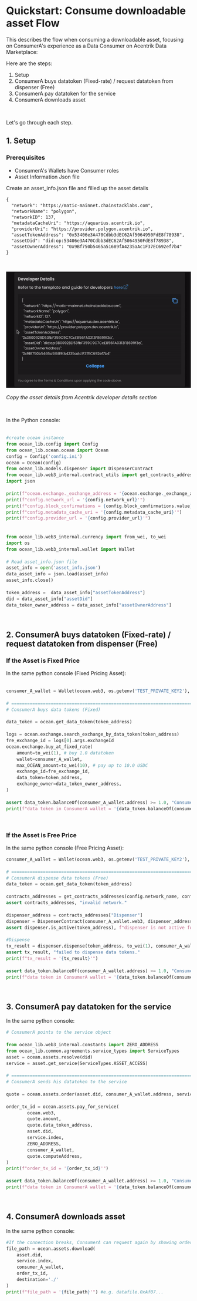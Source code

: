 # Quickstart: Consume downloadable asset Flow

This describes the flow when consuming a downloadable asset, focusing on ConsumerA's experience as a Data Consumer on Acentrik Data Marketplace:

Here are the steps:

1.  Setup
2.  ConsumerA buys datatoken (Fixed-rate) / request datatoken from dispenser (Free)
3.  ConsumerA pay datatoken for the service
4.  ConsumerA downloads asset

<br />

Let's go through each step.

## 1. Setup

### Prerequisites

- ConsumerA's Wallets have Consumer roles
- Asset Information Json file

Create an asset_info.json file and filled up the asset details

```
{
  "network": "https://matic-mainnet.chainstacklabs.com",
  "networkName": "polygon",
  "networkID": 137,
  "metadataCacheUri": "https://aquarius.acentrik.io",
  "providerUri": "https://provider.polygon.acentrik.io",
  "assetTokenAddress": "0x53406e3A470Cdbb3dEC62Af5064950FdE8f78938",
  "assetDid": "did:op:53406e3A470Cdbb3dEC62Af5064950FdE8f78938",
  "assetOwnerAddress": "0x9Bf750b5465a51689fA4235aAc1F37EC692ef7b4"
}
```

<br />

![Copy info clipboard](./copy_info_clipboard.gif)

<em>Copy the asset details from Acentrik developer details section</em>

<br />

In the Python console:

```python

#create ocean instance
from ocean_lib.config import Config
from ocean_lib.ocean.ocean import Ocean
config = Config('config.ini')
ocean = Ocean(config)
from ocean_lib.models.dispenser import DispenserContract
from ocean_lib.web3_internal.contract_utils import get_contracts_addresses
import json

print(f"ocean.exchange._exchange_address = '{ocean.exchange._exchange_address}'")
print(f"config.network_url = '{config.network_url}'")
print(f"config.block_confirmations = {config.block_confirmations.value}")
print(f"config.metadata_cache_uri = '{config.metadata_cache_uri}'")
print(f"config.provider_url = '{config.provider_url}'")


from ocean_lib.web3_internal.currency import from_wei, to_wei
import os
from ocean_lib.web3_internal.wallet import Wallet

# Read asset_info.json file
asset_info = open('asset_info.json')
data_asset_info = json.load(asset_info)
asset_info.close()

token_address =  data_asset_info["assetTokenAddress"]
did = data_asset_info["assetDid"]
data_token_owner_address = data_asset_info["assetOwnerAddress"]
```

<br />

## 2. ConsumerA buys datatoken (Fixed-rate) / request datatoken from dispenser (Free)

### If the Asset is Fixed Price

In the same python console (Fixed Pricing Asset):

```python

consumer_A_wallet = Wallet(ocean.web3, os.getenv('TEST_PRIVATE_KEY2'), config.block_confirmations,  config.transaction_timeout)

# ============================================================================================
# ConsumerA buys data tokens (Fixed)

data_token = ocean.get_data_token(token_address)

logs = ocean.exchange.search_exchange_by_data_token(token_address)
fre_exchange_id = logs[0].args.exchangeId
ocean.exchange.buy_at_fixed_rate(
    amount=to_wei(1), # buy 1.0 datatoken
    wallet=consumer_A_wallet,
    max_OCEAN_amount=to_wei(10), # pay up to 10.0 USDC
    exchange_id=fre_exchange_id,
    data_token=token_address,
    exchange_owner=data_token_owner_address,
)

assert data_token.balanceOf(consumer_A_wallet.address) >= 1.0, "ConsumerA didn't get 1.0 datatokens"
print(f"data token in ConsumerA wallet = '{data_token.balanceOf(consumer_A_wallet.address)}'")
```

<br />

### If the Asset is Free Price

In the same python console (Free Pricing Asset):

```python
consumer_A_wallet = Wallet(ocean.web3, os.getenv('TEST_PRIVATE_KEY2'), config.block_confirmations,  config.transaction_timeout)

# ============================================================================================
# ConsumerA dispense data tokens (Free)
data_token = ocean.get_data_token(token_address)

contracts_addresses = get_contracts_addresses(config.network_name, config.address_file)
assert contracts_addresses, "invalid network."

dispenser_address = contracts_addresses["Dispenser"]
dispenser = DispenserContract(consumer_A_wallet.web3, dispenser_address)
assert dispenser.is_active(token_address), f"dispenser is not active for {token_address} data token. It its not free priced. "

#Dispense
tx_result = dispenser.dispense(token_address, to_wei(1), consumer_A_wallet)
assert tx_result, "failed to dispense data tokens."
print(f"tx_result = '{tx_result}'")

assert data_token.balanceOf(consumer_A_wallet.address) >= 1.0, "ConsumerA didn't get 1.0 datatokens"
print(f"data token in ConsumerA wallet = '{data_token.balanceOf(consumer_A_wallet.address)}'")

```

<br />

## 3. ConsumerA pay datatoken for the service

In the same python console:

```python
# ConsumerA points to the service object

from ocean_lib.web3_internal.constants import ZERO_ADDRESS
from ocean_lib.common.agreements.service_types import ServiceTypes
asset = ocean.assets.resolve(did)
service = asset.get_service(ServiceTypes.ASSET_ACCESS)

# ============================================================================================
# ConsumerA sends his datatoken to the service

quote = ocean.assets.order(asset.did, consumer_A_wallet.address, service_index=service.index)

order_tx_id = ocean.assets.pay_for_service(
        ocean.web3,
        quote.amount,
        quote.data_token_address,
        asset.did,
        service.index,
        ZERO_ADDRESS,
        consumer_A_wallet,
        quote.computeAddress,
)
print(f"order_tx_id = '{order_tx_id}'")

assert data_token.balanceOf(consumer_A_wallet.address) >= 1.0, "ConsumerA didn't get 1.0 datatokens"
print(f"data token in ConsumerA wallet = '{data_token.balanceOf(consumer_A_wallet.address)}'")
```

<br />

## 4. ConsumerA downloads asset

In the same python console:

```python
#If the connection breaks, ConsumerA can request again by showing order_tx_id.
file_path = ocean.assets.download(
    asset.did,
    service.index,
    consumer_A_wallet,
    order_tx_id,
    destination='./'
)
print(f"file_path = '{file_path}'") #e.g. datafile.0xAf07...
```
